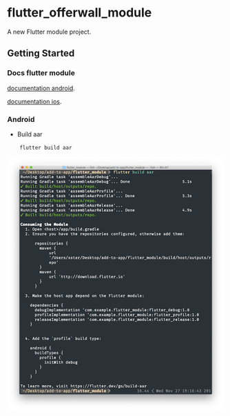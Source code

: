 # flutter_offerwall_module

A new Flutter module project.

## Getting Started

### Docs flutter module

[documentation android](https://docs.flutter.dev/add-to-app/android/project-setup?tab=with-android-studio).

[documentation ios](https://docs.flutter.dev/add-to-app/ios/project-setup).

### Android
- Build aar

```
    flutter build aar
```
![Alt text](image.png)